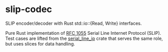 # slip-codec

SLIP encoder/decoder with Rust std::io::{Read, Write} interfaces.

Pure Rust implementation of [RFC 1055](https://tools.ietf.org/html/rfc1055) Serial Line Internet Protocol (SLIP). Test cases are lifted from the [serial_line_ip](https://crates.io/crates/serial-line-ip) crate that serves the same role, but uses slices for data handling.
